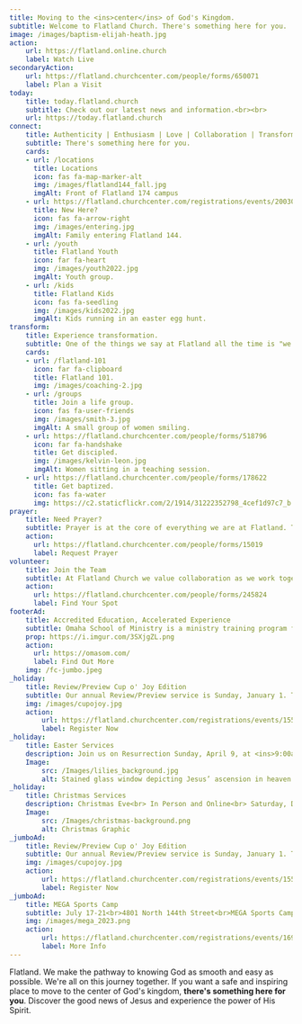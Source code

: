 ```yaml
---
title: Moving to the <ins>center</ins> of God's Kingdom.
subtitle: Welcome to Flatland Church. There's something here for you.
image: /images/baptism-elijah-heath.jpg
action:
    url: https://flatland.online.church
    label: Watch Live
secondaryAction:
    url: https://flatland.churchcenter.com/people/forms/650071
    label: Plan a Visit
today:
    title: today.flatland.church
    subtitle: Check out our latest news and information.<br><br>
    url: https://today.flatland.church
connect:
    title: Authenticity | Enthusiasm | Love | Collaboration | Transformation
    subtitle: There's something here for you.
    cards:
    - url: /locations
      title: Locations
      icon: fas fa-map-marker-alt
      img: /images/flatland144_fall.jpg
      imgAlt: Front of Flatland 174 campus
    - url: https://flatland.churchcenter.com/registrations/events/2003037
      title: New Here?
      icon: fas fa-arrow-right
      img: /images/entering.jpg
      imgAlt: Family entering Flatland 144.
    - url: /youth
      title: Flatland Youth
      icon: far fa-heart
      img: /images/youth2022.jpg
      imgAlt: Youth group.
    - url: /kids
      title: Flatland Kids
      icon: fas fa-seedling
      img: /images/kids2022.jpg
      imgAlt: Kids running in an easter egg hunt.
transform:
    title: Experience transformation.
    subtitle: One of the things we say at Flatland all the time is "we love you right where you are, but we love you too much to leave you there." We're committed to seeing God transform your life as you move closer to the center of his Kingdom, and we have a number of key ways to help you do just that.
    cards:
    - url: /flatland-101
      icon: far fa-clipboard
      title: Flatland 101.
      img: /images/coaching-2.jpg
    - url: /groups
      title: Join a life group.
      icon: fas fa-user-friends
      img: /images/smith-3.jpg
      imgAlt: A small group of women smiling.
    - url: https://flatland.churchcenter.com/people/forms/518796
      icon: far fa-handshake
      title: Get discipled.
      img: /images/kelvin-leon.jpg
      imgAlt: Women sitting in a teaching session.
    - url: https://flatland.churchcenter.com/people/forms/178622
      title: Get baptized.
      icon: fas fa-water
      img: https://c2.staticflickr.com/2/1914/31222352798_4cef1d97c7_b.jpg
prayer:
    title: Need Prayer?
    subtitle: Prayer is at the core of everything we are at Flatland. The Apostle Paul encouraged his friends to never stop praying. We want to pray for you in your time of need.
    action:
      url: https://flatland.churchcenter.com/people/forms/15019
      label: Request Prayer
volunteer:
    title: Join the Team
    subtitle: At Flatland Church we value collaboration as we work together to help people move to the center. Find a place where you can serve at Flatland.
    action:
      url: https://flatland.churchcenter.com/people/forms/245824
      label: Find Your Spot
footerAd:
    title: Accredited Education, Accelerated Experience
    subtitle: Omaha School of Ministry is a ministry training program from Flatland Church.
    prop: https://i.imgur.com/3SXjgZL.png
    action:
      url: https://omasom.com/
      label: Find Out More
    img: /fc-jumbo.jpeg
_holiday:
    title: Review/Preview Cup o' Joy Edition
    subtitle: Our annual Review/Preview service is Sunday, January 1. This year features an online, 30-minute special as we review 2022 and unveil our eight teaching series for 2023. Join us at 10:00am right hear at flatlandchurch.com.<br><br> Or, join us at Flatland Church for a Watch Party! Register and come early for breakfast at 9:30am!<br>
    img: /images/cupojoy.jpg
    action:
        url: https://flatland.churchcenter.com/registrations/events/1551070
        label: Register Now
_holiday:
    title: Easter Services
    description: Join us on Resurrection Sunday, April 9, at <ins>9:00am</ins> or <ins>10:30am</ins>. Experience the wonder and personal impact of Christ's resurrection power.
    Image:
        src: /Images/lilies_background.jpg
        alt: Stained glass window depicting Jesus’ ascension in heaven with Apostles surrounding him
_holiday:
    title: Christmas Services
    description: Christmas Eve<br> In Person and Online<br> Saturday, December 24<br> 3:30pm or 5:00pm<br><br> Christmas Day<br> Online Only<br> Sunday, December 25<br> 10:00am
    Image:
        src: /Images/christmas-background.png
        alt: Christmas Graphic
_jumboAd:
    title: Review/Preview Cup o' Joy Edition
    subtitle: Our annual Review/Preview service is Sunday, January 1. This year features an online, 30-minute special as we review 2022 and unveil our eight teaching series for 2023. Join us at 10:00am right hear at flatlandchurch.com.<br><br> Or, join us at Flatland Church for a Watch Party! Register and come early for breakfast at 9:30am!<br>
    img: /images/cupojoy.jpg
    action:
        url: https://flatland.churchcenter.com/registrations/events/1551070
        label: Register Now
_jumboAd:
    title: MEGA Sports Camp
    subtitle: July 17-21<br>4801 North 144th Street<br>MEGA Sports Camp is a great way for kids to learn about Jesus while participating in soccer, track & field, or cheer. Sign up by July 1 and receive a camp t-shirt.
    img: /images/mega_2023.png
    action:
        url: https://flatland.churchcenter.com/registrations/events/1691588
        label: More Info
---
```


Flatland. We make the pathway to knowing God as smooth and easy as possible. We're all on this journey together. If you want a safe and inspiring place to move to the center of God's kingdom, <b>there's something here for you</b>. Discover the good news of Jesus and experience the power of His Spirit.

